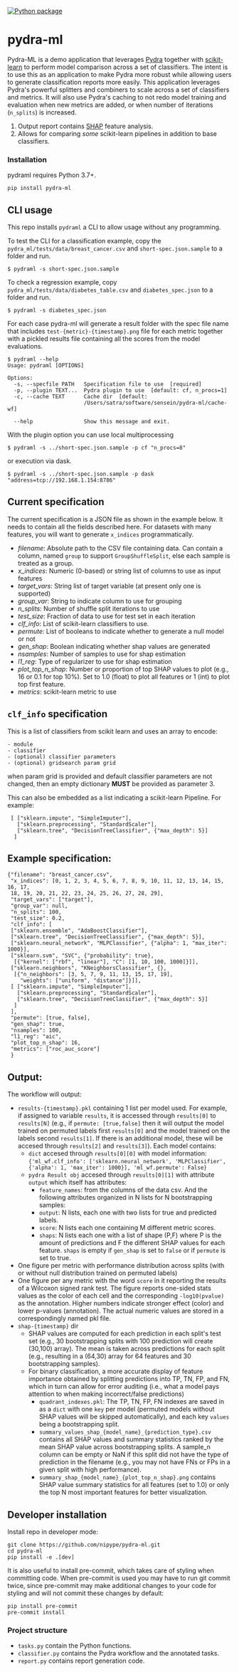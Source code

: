 [![Python package](https://github.com/nipype/pydra-ml/workflows/Python%20package/badge.svg?branch=master)](https://github.com/nipype/pydra-ml/actions?query=workflow%3A%22Python+package%22)

# pydra-ml

Pydra-ML is a demo application that leverages [Pydra](https://github.com/nipype/pydra)
together with [scikit-learn](https://scikit-learn.org) to perform model comparison
across a set of classifiers. The intent is to use this as an application to make
Pydra more robust while allowing users to generate classification reports more
easily. This application leverages Pydra's powerful splitters and combiners to
scale across a set of classifiers and metrics. It will also use Pydra's caching
to not redo model training and evaluation when new metrics are added, or when
number of iterations (`n_splits`) is increased.

1. Output report contains [SHAP](https://github.com/slundberg/shap)
  feature analysis.
2. Allows for comparing *some* scikit-learn pipelines in addition to base
  classifiers.

### Installation

pydraml requires Python 3.7+.

```
pip install pydra-ml
```

## CLI usage

This repo installs `pydraml` a CLI to allow usage without any programming.

To test the CLI for a classification example, copy the `pydra_ml/tests/data/breast_cancer.csv` and
`short-spec.json.sample` to a folder and run.

```
$ pydraml -s short-spec.json.sample
```
To check a regression example, copy `pydra_ml/tests/data/diabetes_table.csv` and
`diabetes_spec.json` to a folder and run.

```
$ pydraml -s diabetes_spec.json
```

For each case pydra-ml will generate a result folder with the spec file name that
includes `test-{metric}-{timestamp}.png` file for each metric together with a
pickled results file containing all the scores from the model evaluations.

```
$ pydraml --help
Usage: pydraml [OPTIONS]

Options:
  -s, --specfile PATH   Specification file to use  [required]
  -p, --plugin TEXT...  Pydra plugin to use  [default: cf, n_procs=1]
  -c, --cache TEXT      Cache dir  [default:
                        /Users/satra/software/sensein/pydra-ml/cache-wf]

  --help                Show this message and exit.
```

With the plugin option you can use local multiprocessing

```
$ pydraml -s ../short-spec.json.sample -p cf "n_procs=8"
```

or execution via dask.

```
$ pydraml -s ../short-spec.json.sample -p dask "address=tcp://192.168.1.154:8786"
```

## Current specification

The current specification is a JSON file as shown in the example below. It needs
to contain all the fields described here. For datasets with many features, you
will want to generate `x_indices` programmatically.

- *filename*: Absolute path to the CSV file containing data. Can contain a column,
  named `group` to support `GroupShuffleSplit`, else each sample is treated as a
  group.
- *x_indices*: Numeric (0-based) or string list of columns to use as input features
- *target_vars*: String list of target variable (at present only one is supported)
- *group_var*: String to indicate column to use for grouping
- *n_splits*: Number of shuffle split iterations to use
- *test_size*: Fraction of data to use for test set in each iteration
- *clf_info*: List of scikit-learn classifiers to use.
- *permute*: List of booleans to indicate whether to generate a null model or not
- *gen_shap*: Boolean indicating whether shap values are generated
- *nsamples*: Number of samples to use for shap estimation
- *l1_reg*: Type of regularizer to use for shap estimation
- *plot_top_n_shap*: Number or proportion of top SHAP values to plot (e.g., 16
or 0.1 for top 10%). Set to 1.0 (float) to plot all features or 1 (int) to plot
top first feature.
- *metrics*: scikit-learn metric to use

## `clf_info` specification

This is a list of classifiers from scikit learn and uses an array to encode:

```
- module
- classifier
- (optional) classifier parameters
- (optional) gridsearch param grid
```

when param grid is provided and default classifier parameters are not changed,
then an empty dictionary **MUST** be provided as parameter 3.

This can also be embedded as a list indicating a scikit-learn Pipeline. For
example:

```
 [ ["sklearn.impute", "SimpleImputer"],
   ["sklearn.preprocessing", "StandardScaler"],
   ["sklearn.tree", "DecisionTreeClassifier", {"max_depth": 5}]
  ]
```

## Example specification:

```
{"filename": "breast_cancer.csv",
 "x_indices": [0, 1, 2, 3, 4, 5, 6, 7, 8, 9, 10, 11, 12, 13, 14, 15, 16, 17,
 18, 19, 20, 21, 22, 23, 24, 25, 26, 27, 28, 29],
 "target_vars": ["target"],
 "group_var": null,
 "n_splits": 100,
 "test_size": 0.2,
 "clf_info": [
 ["sklearn.ensemble", "AdaBoostClassifier"],
 ["sklearn.tree", "DecisionTreeClassifier", {"max_depth": 5}],
 ["sklearn.neural_network", "MLPClassifier", {"alpha": 1, "max_iter": 1000}],
 ["sklearn.svm", "SVC", {"probability": true},
  [{"kernel": ["rbf", "linear"], "C": [1, 10, 100, 1000]}]],
 ["sklearn.neighbors", "KNeighborsClassifier", {},
  [{"n_neighbors": [3, 5, 7, 9, 11, 13, 15, 17, 19],
    "weights": ["uniform", "distance"]}]],
 [ ["sklearn.impute", "SimpleImputer"],
   ["sklearn.preprocessing", "StandardScaler"],
   ["sklearn.tree", "DecisionTreeClassifier", {"max_depth": 5}]
  ]
 ],
 "permute": [true, false],
 "gen_shap": true,
 "nsamples": 100,
 "l1_reg": "aic",
 "plot_top_n_shap": 16,
 "metrics": ["roc_auc_score"]
 }
```

## Output:
The workflow will output:
- `results-{timestamp}.pkl` containing 1 list per model used. For example, if
assigned to variable `results`, it is accessed through `results[0]` to `results[N]`
(e.g., if `permute: [true,false]` then it will output the model trained on permuted labels first `results[0]` and the model trained on the labels
second `results[1]`. If there is an additional model, these will be accesed through `results[2]` and `results[3]`).
Each model contains:
    - `dict` accesed through `results[0][0]` with model information:
     `{'ml_wf.clf_info': ['sklearn.neural_network', 'MLPClassifier',
         {'alpha': 1, 'max_iter': 1000}], 'ml_wf.permute': False}`
    - `pydra Result obj` accesed through `results[0][1]` with attribute `output`
      which itself has attributes:
        - `feature_names`: from the columns of the data csv.
        And the following attributes organized in N lists for N bootstrapping samples:
        - `output`: N lists, each one with two lists for true and predicted labels.
        - `score`: N lists each one containing M different metric scores.
        - `shaps`: N lists each one with a list of shape (P,F) where P is the
        amount of predictions and F the different SHAP values for each feature.
        `shaps` is empty if `gen_shap` is set to `false` or if `permute` is set
        to true.
- One figure per metric with performance distribution across splits (with or
without null distribution trained on permuted labels)
- One figure per any metric with the word `score` in it reporting the results of
a Wilcoxon signed rank test. The figure reports one-sided stats values as the
color of each cell and the corresponding `-log10(pvalue)` as the annotation.
Higher numbers indicate stronger effect (color) and lower p-values (annotation).
The actual numeric values are stored in a correspondingly named pkl file.
- `shap-{timestamp}` dir
    - SHAP values are computed for each prediction in each split's test set
    (e.g., 30 bootstrapping splits with 100 prediction will create (30,100) array).
     The mean is taken across predictions for each split (e.g., resulting in a
     (64,30) array for 64 features and 30 bootstrapping samples).
    - For binary classification, a more accurate display of feature importance
    obtained by splitting predictions into TP, TN, FP, and FN, which in turn can
    allow for error auditing (i.e., what a model pays attention to when making
    incorrect/false predictions)
        - `quadrant_indexes.pkl`: The TP, TN, FP, FN indexes are saved in  as a
        `dict` with one `key` per model (permuted models without SHAP values will
        be skipped automatically), and each key `values` being a bootstrapping split.
        - `summary_values_shap_{model_name}_{prediction_type}.csv` contains all
        SHAP values and summary statistics ranked by the mean SHAP value across
        bootstrapping splits. A sample_n column can be empty or NaN if this split
        did not have the type of prediction in the filename (e.g., you may not
        have FNs or FPs in a given split with high performance).
        - `summary_shap_{model_name}_{plot_top_n_shap}.png` contains SHAP value
        summary statistics for all features (set to 1.0) or only the top N most
        important features for better visualization.


## Developer installation

Install repo in developer mode:

```
git clone https://github.com/nipype/pydra-ml.git
cd pydra-ml
pip install -e .[dev]
```

It is also useful to install pre-commit, which takes care of styling when
committing code. When pre-commit is used you may have to run git commit twice,
since pre-commit may make additional changes to your code for styling and will
not commit these changes by default:

```
pip install pre-commit
pre-commit install
```

### Project structure

- `tasks.py` contain the Python functions.
- `classifier.py` contains the Pydra workflow and the annotated tasks.
- `report.py` contains report generation code.
